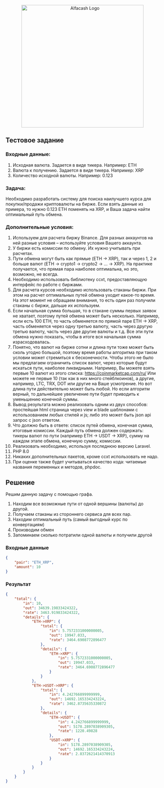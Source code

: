 <p align="center"><a href="https://www.alfa.cash/ru" target="_blank"><img src="https://www.alfa.cash/f/img/light.cdb6c29.svg" width="400" alt="Alfacash Logo"></a></p>

## Тестовое задание

### Входные данные:
1. Исходная валюта. Задается в виде тикера. Например: ETH
2. Валюта к получению. Задается в виде тикера. Например: XRP
3. Количество исходной валюты. Например: 0.123

### Задача:  
Необходимо разработать систему для поиска наилучшего курса для покупки/продажи криптовалюты на
бирже. Если взять данные из примера, то нужно 0.123 ETH поменять на XRP, и Ваша задача найти
оптимальный путь обмена.

### Дополнительные условия:
1. Используем для расчета биржу Binance. Для разных аккаунтов на ней разные условия –
   используйте условия Вашего аккаунта.
2. У биржи есть комиссии по обмену. Их нужно учитывать при расчетах.
3. Пути обмена могут быть как прямые (ETH -> XRP), так и через 1, 2 и больше валют (ETH -> crypto1
   -> crypto2 -> … -> XRP). На практике получается, что прямая пара наиболее оптимальна, но это,
   возможно, не всегда.
4. Необходимо использовать библиотеку ccxt, предоставляющую интерфейс по работе с биржами.
5. Для расчета курсов необходимо использовать стаканы биржи. При этом на расчет оптимальных
   путей обмена уходит какое-то время. На этот момент не обращаем внимания, то есть один раз
   получили стаканы с биржи, дальше их используем.
6. Если начальная сумма большая, то в стакане суммы первых заявок не хватает, поэтому путей
   обмена может быть несколько. Например, если есть 100 ETH, то часть обменяется по прямой паре
   ETH -> XRP, часть обменяется через одну третью валюту, часть через другую третью валюту, часть
   через две другие валюты и т.д. Все эти пути обмена нужно показать, чтобы в итоге вся начальная
   сумма израсходовалась.
7. Понятно, что валют на бирже сотни и длина пути тоже может быть сколь угодно большой, поэтому
   время работы алгоритма при таком условии может стремиться к бесконечности. Чтобы этого не
   было мы предлагаем ограничить список валют, через которые будут искаться пути, наиболее
   ликвидными. Например, Вы можете взять первые 10 валют из этого списка:
   https://coinmarketcap.com/ru/ Или можете не первые 10 (так как в них много стейблкоинов), а другие,
   например, LTC, TRX, DOT или другие на Ваше усмотрение. Но вот длина пути действительно может
   быть любой. Но если алгоритм верный, то дальнейшее увеличение пути будет приводить к
   уменьшению конечной суммы.
8. Вывод результата можно реализовать одним из двух способов: простейшая html страница через
   view и blade шаблонами с использованием любых стилей и js; либо это может быть json api запрос с
   json ответом.
9. Что должно быть в ответе: список путей обмена, конечная сумма, итоговые комиссии. Каждый путь
   обмена должен содержать: тикеры валют по пути (например ETH -> USDT -> XRP), сумму на каждом
   этапе обмена, конечную сумму, комиссии.
10. Реализовать необходимо, используя последнюю версию Laravel.
11. PHP 8.0
12. Никаких дополнительных пакетов, кроме ccxt использовать не надо.
13. При оценке также будет учитываться качество кода: читаемые названия переменных и методов,
    phpdoc.

## Решение
Решим данную задачу с помощью графа. 
1. Находим все возможные пути от одной вершины (валюты) до другой.
2. Получаем стаканы из стороннего сервиса для всех пар.
3. Находим оптимальный путь (самый выгодный курс по конвертациям)
4. Производим обмен
5. Запоминаем сколько потратили одной валюты и получили другой 

### Входные данные
```JSON
{
    "pair": "ETH_XRP",
    "amount": 10
}
```

### Результат
```JSON
{
    "total": {
        "in": 10,
        "out": 34639.19833424322,
        "rate": 3463.919833424322,
        "details": {
            "ETH->XRP": {
                "total": {
                    "in": 5.7572331000000005,
                    "out": 19947.033,
                    "rate": 3464.6908772896477
                },
                "details": {
                    "ETH->XRP": {
                        "in": 5.7572331000000005,
                        "out": 19947.033,
                        "rate": 3464.6908772896477
                    }
                }
            },
            "ETH->USDT->XRP": {
                "total": {
                    "in": 4.242766899999999,
                    "out": 14692.165334243224,
                    "rate": 3462.8735635330872
                },
                "details": {
                    "ETH->USDT": {
                        "in": 4.242766899999999,
                        "out": 5178.2897038909305,
                        "rate": 1220.49828
                    },
                    "USDT->XRP": {
                        "in": 5178.2897038909305,
                        "out": 14692.165334243224,
                        "rate": 2.8372621414370913
                    }
                }
            }
        }
    }
}
```
